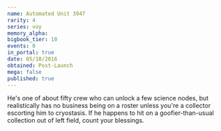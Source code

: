 ```yaml
---
name: Automated Unit 3947
rarity: 4
series: voy
memory_alpha:
bigbook_tier: 10
events: 0
in_portal: true
date: 05/10/2016
obtained: Post-Launch
mega: false
published: true
---
```


He's one of about fifty crew who can unlock a few science nodes, but realistically has no business being on a roster unless you're a collector escorting him to cryostasis. If he happens to hit on a goofier-than-usual collection out of left field, count your blessings.
